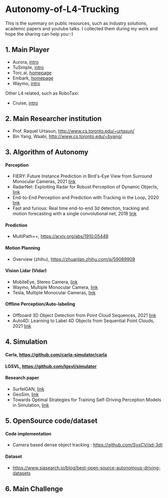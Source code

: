 # Autonomy-of-L4-Trucking
This is the summary on public resources, such as industry solutions, academic papers and youtube talks. I collected them during my work and hope the sharing can help you:-)

## 1. Main Player
- Aurora, [intro](https://www.youtube.com/watch?v=EOhR_RIKmEI)
- TuSimple, [intro](https://www.youtube.com/watch?v=zM7oGhEq2Jo)
- Torc.ai, [homepage](https://torc.ai)
- Embark, [homepage](https://embarktrucks.com)
- Waymo, [intro](https://www.youtube.com/watch?v=oJ96bgmSaW0)

Other L4 related, such as RoboTaxi:
- Cruise,  [intro](https://www.youtube.com/watch?v=uJWN0K26NxQ)

## 2. Main Researcher institution
- Prof. Raquel Urtasun, http://www.cs.toronto.edu/~urtasun/
- Bin Yang, Waabi, http://www.cs.toronto.edu/~byang/

## 3. Algorithm of Autonomy
#### Perception
- FIERY: Future Instance Prediction in Bird's-Eye View from Surround Monocular Cameras, 2021 [link](https://arxiv.org/abs/2104.10490)
- RadarNet: Exploiting Radar for Robust Perception of Dynamic Objects, [link](https://arxiv.org/pdf/2007.14366.pdf)
- End-to-End Perception and Prediction with Tracking in the Loop, 2020 [link](https://arxiv.org/pdf/2005.14711.pdf)
- Fast and furious: Real time end-to-end 3d detection, tracking and motion forecasting with a single convolutional net, 2018 [link](https://openaccess.thecvf.com/content_cvpr_2018/papers/Luo_Fast_and_Furious_CVPR_2018_paper.pdf)

#### Prediction
- MultiPath++, https://arxiv.org/abs/1910.05449

#### Motion Planning
- Overview (zhihu), https://zhuanlan.zhihu.com/p/59089908

#### Vision Lidar (Vidar)
- MobileEye, Stereo Camera, [link](https://s21.q4cdn.com/600692695/files/doc_presentations/2020/1/Mobileye-CES-2020-presentation.pdf)
- Waymo, Multiple Monocular Camera, [link](https://youtu.be/rbDuK5e1bWw?t=555)
- Tesla, Multiple Monocular Cameras, [link](https://www.youtube.com/watch?v=NSDTZQdo6H8)

#### Offline Perception/Auto-labeling
- Offboard 3D Object Detection from Point Cloud Sequences, 2021 [link](https://arxiv.org/abs/2103.05073)
- Auto4D: Learning to Label 4D Objects from Sequential Point Clouds, 2021 [link](https://arxiv.org/pdf/2101.06586.pdf)

## 4. Simulation
#### Carla, https://github.com/carla-simulator/carla
#### LGSVL, https://github.com/lgsvl/simulator
#### Research paper
- SurfelGAN, [link](https://openaccess.thecvf.com/content_CVPR_2020/papers/Yang_SurfelGAN_Synthesizing_Realistic_Sensor_Data_for_Autonomous_Driving_CVPR_2020_paper.pdf)
- GeoSim, [link](https://openaccess.thecvf.com/content/CVPR2021/papers/Chen_GeoSim_Realistic_Video_Simulation_via_Geometry-Aware_Composition_for_Self-Driving_CVPR_2021_paper.pdf)
- Towards Optimal Strategies for Training Self-Driving Perception Models in Simulation, [link](https://arxiv.org/pdf/2111.07971.pdf)

## 5. OpenSource code/dataset
#### Code implementation
- Camera based dense object tracking : https://github.com/SysCV/qd-3dt

#### Dataset
- https://www.siasearch.io/blog/best-open-source-autonomous-driving-datasets

## 6. Main Challenge
